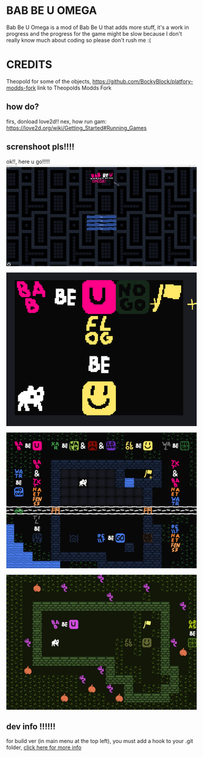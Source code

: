# BAB BE U OMEGA
Bab Be U Omega is a mod of Bab Be U that adds more stuff, it's a work in progress and the progress for the game might be slow because I don't really know much about coding so please don't rush me :(

# CREDITS
Theopold for some of the objects, https://github.com/BockyBlock/platfory-modds-fork link to Theopolds Modds Fork

## how do?
firs, donload love2d!!
nex, how run gam: https://love2d.org/wiki/Getting_Started#Running_Games

## screnshoot pls!!!!
ok!!, here u go!!!!!
![4](./docs/4.png "mennu!!!")

![1](./docs/1.png "oh noes")

![2](./docs/2.png "rod & kar")

![3](./docs/3.png "garden full of gras")

## dev info !!!!!!
for build ver (in main menu at the top left), you must add a hook to your .git folder, [click here for more info](https://gist.github.com/sg-s/2ddd0fe91f6037ffb1bce28be0e74d4e)
